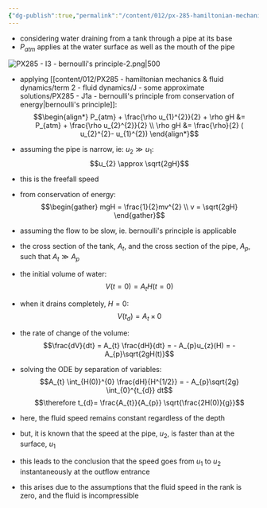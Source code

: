 ```yaml
---
{"dg-publish":true,"permalink":"/content/012/px-285-hamiltonian-mechanics-and-fluid-dynamics/term-2-fluid-dynamics/j-some-approximate-solutions/px-285-j3-water-drain/","noteIcon":"1","created":"2025-01-31T12:30:57.597+00:00","updated":"2025-02-01T14:11:08.361+00:00"}
---
```


- considering water draining from a tank through a pipe at its base
- $P_{atm}$ applies at the water surface as well as the mouth of the pipe

![PX285 - I3 - bernoulli's principle-2.png|500](/img/user/pics/PX285%20-%20I3%20-%20bernoulli's%20principle-2.png)

- applying [[content/012/PX285 - hamiltonian mechanics & fluid dynamics/term 2 - fluid dynamics/J - some approximate solutions/PX285 - J1a - bernoulli's principle from conservation of energy\|bernoulli's principle]]:
$$\begin{align*}
P_{atm} + \frac{\rho  u_{1}^{2}}{2} + \rho gH &= P_{atm} + \frac{\rho u_{2}^{2}}{2} \\
\rho gH &= \frac{\rho}{2} ( u_{2}^{2}- u_{1}^{2})
\end{align*}$$
- assuming the pipe is narrow, ie: $u_{2} \gg u_{1}:$
$$u_{2} \approx \sqrt{2gH}$$
- this is the freefall speed

- from conservation of energy:
$$\begin{gather}
mgH = \frac{1}{2}mv^{2} \\
v = \sqrt{2gH}
\end{gather}$$

- assuming the flow to be slow, ie. bernoulli's principle is applicable

- the cross section of the tank, $A_t$, and the cross section of the pipe, $A_p$, such that $A_{t} \gg A_p$
- the initial volume of water: 
$$V (t = 0) = A_{t}H(t=0)$$
- when it drains completely, $H =0:$ 
$$V(t_{d}) = A_{t} \times 0$$
- the rate of change of the volume:
$$\frac{dV}{dt} = A_{t} \frac{dH}{dt} = - A_{p}u_{z}(H) = - A_{p}\sqrt{2gH(t)}$$

- solving the ODE by separation of variables:
$$A_{t} \int_{H(0)}^{0} \frac{dH}{H^{1/2}}
= - A_{p}\sqrt{2g} \int_{0}^{t_{d}} dt$$
$$\therefore t_{d}= \frac{A_{t}}{A_{p}} \sqrt{\frac{2H(0)}{g}}$$

- here, the fluid speed remains constant regardless of the depth
- but, it is known that the speed at the pipe, $u_2$, is faster than at the surface, $u_1$
- this leads to the conclusion that the speed goes from $u_1$ to $u_2$ instantaneously at the outflow entrance
- this arises due to the assumptions that the fluid speed in the rank is zero, and the fluid is incompressible
